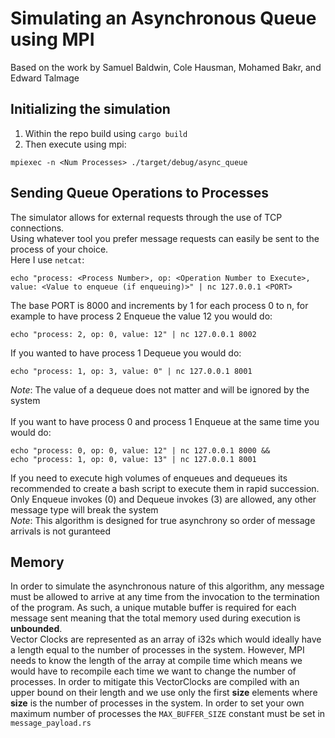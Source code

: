 # Simulating an Asynchronous Queue using MPI
Based on the work by Samuel Baldwin, Cole Hausman, Mohamed Bakr, and Edward Talmage

## Initializing the simulation
1. Within the repo build using `cargo build`
2. Then execute using mpi:
```
mpiexec -n <Num Processes> ./target/debug/async_queue
```
## Sending Queue Operations to Processes
The simulator allows for external requests through the use of TCP connections.\
Using whatever tool you prefer message requests can easily be sent to the process of your choice.\
Here I use `netcat`:
```
echo "process: <Process Number>, op: <Operation Number to Execute>, value: <Value to enqueue (if enqueuing)>" | nc 127.0.0.1 <PORT> 
```
The base PORT is 8000 and increments by 1 for each process 0 to n, for example to have process 2 Enqueue the value 12 you would do:
```
echo "process: 2, op: 0, value: 12" | nc 127.0.0.1 8002 
```
If you wanted to have process 1 Dequeue you would do:
```
echo "process: 1, op: 3, value: 0" | nc 127.0.0.1 8001
```
*Note*: The value of a dequeue does not matter and will be ignored by the system\
\
If you want to have process 0 and process 1 Enqueue at the same time you would do:
```
echo "process: 0, op: 0, value: 12" | nc 127.0.0.1 8000 && 
echo "process: 1, op: 0, value: 13" | nc 127.0.0.1 8001 
```
If you need to execute high volumes of enqueues and dequeues its recommended to create a bash script to execute them in rapid succession.\
Only Enqueue invokes (0) and Dequeue invokes (3) are allowed, any other message type will break the system\
*Note*: This algorithm is designed for true asynchrony so order of message arrivals is not guranteed 

## Memory
In order to simulate the asynchronous nature of this algorithm, any message must be allowed to arrive at any time from the invocation to the termination of the program. As such, a unique mutable buffer is required for each message sent meaning that the total memory used during execution is **unbounded**.\
Vector Clocks are represented as an array of i32s which would ideally have a length equal to the number of processes in the system. However, MPI needs to know the length of the array at compile time which means we would have to recompile each time we want to change the number of processes. In order to mitigate this VectorClocks are compiled with an upper bound on their length and we use only the first **size** elements where **size** is the number of processes in the system. In order to set your own maximum number of processes the `MAX_BUFFER_SIZE` constant must be set in `message_payload.rs`
